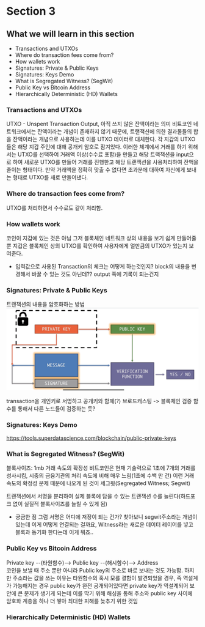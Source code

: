 # Section 3

## What we will learn in this section
- Transactions and UTXOs
- Where do transaction fees come from?
- How wallets work
- Signatures: Private & Public Keys
- Signatures: Keys Demo
- What is Segregated Witness? (SegWit)
- Public Key vs Bitcoin Address
- Hierarchically Deterministic (HD) Wallets

### Transactions and UTXOs
UTXO - Unspent Transaction Output, 아직 쓰지 않은 잔액이라는 의미
비트코인 네트워크에서는 잔액이라는 개념이 존재하지 않기 때문에, 트랜잭션에 의한 결과물들의 합을 잔액이라는 개념으로 사용하는데 이를 UTXO 데이터로 대체한다.
각 지갑의 UTXO들은 해당 지갑 주인에 대해 공개키 암호로 잠겨있다.
이러한 체계에서 거래를 하기 위해서는 UTXO를 선택하여 거래액 이상(수수료 포함)을 만들고 해당 트랙잭션을 input으로 하여 새로운 UTXO를 만들어 거래를 진행한고 해당 트랜잭션을 사용처리하여 잔액을 줄이는 형태이다. 만약 거래액을 정확히 맞출 수 없다면 초과분에 대하여 자신에게 보내는 형태로 UTXO를 새로 만들어낸다.

### Where do transaction fees come from?
UTXO를 처리하면서 수수료도 같이 처리함.

### How wallets work

코인이 지갑에 있는 것은 아님 그저 블록체인 네트워크 상의 내용을 보기 쉽게 만들어줄뿐
지갑은 블록체인 상의 UTXO를 확인하여 사용자에게 얼만큼의 UTXO가 있는지 보여준다.
* 입력값으로 사용된 Transaction의 체크는 어떻게 하는것인지? block의 내용을 변경해서 바꿀 수 있는 것도 아닌데?? output 쪽에 기록이 되는건지

### Signatures: Private & Public Keys
트랜잭션의 내용을 암호화하는 방법  
![private&pulbic](../assets/Screenshot%20from%202022-09-13%2019-59-16.png)

transaction을 개인키로 서명하고 공개키와 함께(?) 브로드캐스팅 -> 블록체인 검증 함수를 통해서 다른 노드들이 검증하는 듯?

### Signatures: Keys Demo
https://tools.superdatascience.com/blockchain/public-private-keys

### What is Segregated Witness? (SegWit)
블록사이즈: 1mb
거래 속도의 확장성
비트코인은 현재 기술력으로 1초에 7개의 거래를 성사시킴, 시중의 금융기관의 처리 속도에 비해 매우 느림(1초에 수백 만 건)
이런 거래 속도의 확정성 문제 때문에 나오게 된 것이 세그윗(Segregated Witness; Segwit)  

트랜잭션에서 서명을 분리하여 실제 블록에 담을 수 있는 트랜잭션 수를 늘린다(하드포크 없이 실질적 블록사이즈를 늘릴 수 있게 됨)
* 궁금한 점 그럼 서명은 어디에 저장이 되는 건가? 찾아보니 segwit주소라는 개념이 있는데 이게 어떻게 연결되는 걸까요, Witness라는 새로운 데이터 레이어를 넣고 블록과 동기화 한다는데 이게 뭐죠..


### Public Key vs Bitcoin Address

Private key --(타원함수)--> Public key --(해시함수)--> Address   
코인을 보낼 때 주소 뿐만 아니라 Public key의 주소로 바로 보내는 것도 가능함. 하지만 주소라는 값을 쓰는 이유는 타원함수의 혹시 모를 결함이 발견되었을 경우, 즉 역설계가 가능해지는 경우 public key가 완전 공개되어있다면 private key가 역설계되어 보안에 큰 문제가 생기게 되는데 이를 막기 위해 해싱을 통해 주소와 public key 사이에 암호화 계층을 하나 더 쌓아 최대한 피해를 늦추기 위한 것임

### Hierarchically Deterministic (HD) Wallets
